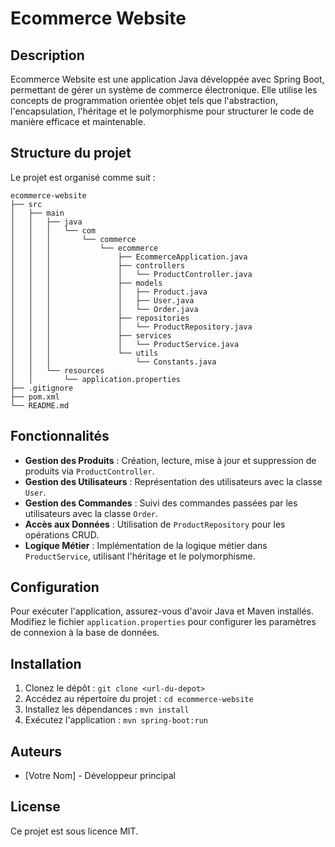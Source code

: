 # Ecommerce Website

## Description
Ecommerce Website est une application Java développée avec Spring Boot, permettant de gérer un système de commerce électronique. Elle utilise les concepts de programmation orientée objet tels que l'abstraction, l'encapsulation, l'héritage et le polymorphisme pour structurer le code de manière efficace et maintenable.

## Structure du projet
Le projet est organisé comme suit :

```
ecommerce-website
├── src
│   ├── main
│   │   ├── java
│   │   │   └── com
│   │   │       └── commerce
│   │   │           └── ecommerce
│   │   │               ├── EcommerceApplication.java
│   │   │               ├── controllers
│   │   │               │   └── ProductController.java
│   │   │               ├── models
│   │   │               │   ├── Product.java
│   │   │               │   ├── User.java
│   │   │               │   └── Order.java
│   │   │               ├── repositories
│   │   │               │   └── ProductRepository.java
│   │   │               ├── services
│   │   │               │   └── ProductService.java
│   │   │               └── utils
│   │   │                   └── Constants.java
│   │   └── resources
│   │       └── application.properties
├── .gitignore
├── pom.xml
└── README.md
```

## Fonctionnalités
- **Gestion des Produits** : Création, lecture, mise à jour et suppression de produits via `ProductController`.
- **Gestion des Utilisateurs** : Représentation des utilisateurs avec la classe `User`.
- **Gestion des Commandes** : Suivi des commandes passées par les utilisateurs avec la classe `Order`.
- **Accès aux Données** : Utilisation de `ProductRepository` pour les opérations CRUD.
- **Logique Métier** : Implémentation de la logique métier dans `ProductService`, utilisant l'héritage et le polymorphisme.

## Configuration
Pour exécuter l'application, assurez-vous d'avoir Java et Maven installés. Modifiez le fichier `application.properties` pour configurer les paramètres de connexion à la base de données.

## Installation
1. Clonez le dépôt : `git clone <url-du-depot>`
2. Accédez au répertoire du projet : `cd ecommerce-website`
3. Installez les dépendances : `mvn install`
4. Exécutez l'application : `mvn spring-boot:run`

## Auteurs
- [Votre Nom] - Développeur principal

## License
Ce projet est sous licence MIT.
